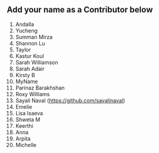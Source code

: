 
## Add your name as a Contributor below

1. Andalla
1. Yucheng
1. Summan Mirza
1. Shannon Lu
1. Taylor
1. Kastur Koul
1. Sarah Williamson
1. Sarah Adair
1. Kirsty B 
1. MyName
1. Parinaz Barakhshan
1. Roxy Williams
1. Sayali Naval (https://github.com/sayalinaval) 
1. Emelie
1. Lisa Isaeva
1. Shweta M
1. Keerthi
1. Anna
1. Arpita
1. Michelle
